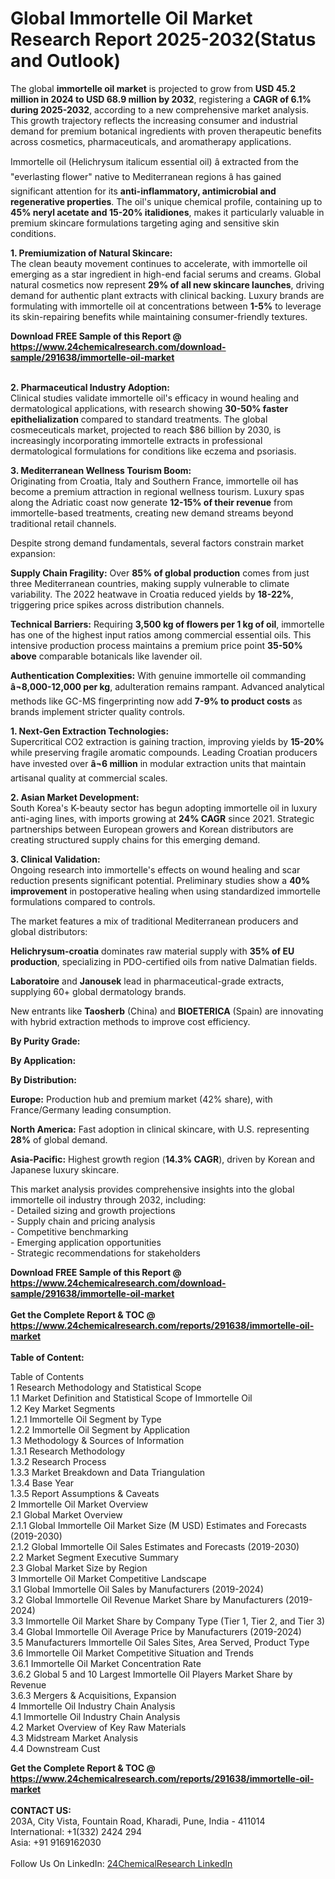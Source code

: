 <h1>Global Immortelle Oil Market Research Report 2025-2032(Status and Outlook)</h1><p>The global <strong>immortelle oil market</strong> is projected to grow from <strong>USD 45.2 million in 2024 to USD 68.9 million by 2032</strong>, registering a <strong>CAGR of 6.1% during 2025-2032</strong>, according to a new comprehensive market analysis. This growth trajectory reflects the increasing consumer and industrial demand for premium botanical ingredients with proven therapeutic benefits across cosmetics, pharmaceuticals, and aromatherapy applications.</p><p>Immortelle oil (Helichrysum italicum essential oil) â extracted from the "everlasting flower" native to Mediterranean regions â has gained significant attention for its <strong>anti-inflammatory, antimicrobial and regenerative properties</strong>. The oil's unique chemical profile, containing up to <strong>45% neryl acetate and 15-20% italidiones</strong>, makes it particularly valuable in premium skincare formulations targeting aging and sensitive skin conditions.</p><p><strong>1. Premiumization of Natural Skincare:</strong><br>
The clean beauty movement continues to accelerate, with immortelle oil emerging as a star ingredient in high-end facial serums and creams. Global natural cosmetics now represent <strong>29% of all new skincare launches</strong>, driving demand for authentic plant extracts with clinical backing. Luxury brands are formulating with immortelle oil at concentrations between <strong>1-5%</strong> to leverage its skin-repairing benefits while maintaining consumer-friendly textures.</p><div><b>Download FREE Sample of this Report @ 
            <a href="https://www.24chemicalresearch.com/download-sample/291638/immortelle-oil-market">
            https://www.24chemicalresearch.com/download-sample/291638/immortelle-oil-market</a></b></div><br><p><strong>2. Pharmaceutical Industry Adoption:</strong><br>
Clinical studies validate immortelle oil's efficacy in wound healing and dermatological applications, with research showing <strong>30-50% faster epithelialization</strong> compared to standard treatments. The global cosmeceuticals market, projected to reach $86 billion by 2030, is increasingly incorporating immortelle extracts in professional dermatological formulations for conditions like eczema and psoriasis.</p><p><strong>3. Mediterranean Wellness Tourism Boom:</strong><br>
Originating from Croatia, Italy and Southern France, immortelle oil has become a premium attraction in regional wellness tourism. Luxury spas along the Adriatic coast now generate <strong>12-15% of their revenue</strong> from immortelle-based treatments, creating new demand streams beyond traditional retail channels.</p><p>Despite strong demand fundamentals, several factors constrain market expansion:</p><p><strong>Supply Chain Fragility:</strong> Over <strong>85% of global production</strong> comes from just three Mediterranean countries, making supply vulnerable to climate variability. The 2022 heatwave in Croatia reduced yields by <strong>18-22%</strong>, triggering price spikes across distribution channels.</p><p><strong>Technical Barriers:</strong> Requiring <strong>3,500 kg of flowers per 1 kg of oil</strong>, immortelle has one of the highest input ratios among commercial essential oils. This intensive production process maintains a premium price point <strong>35-50% above</strong> comparable botanicals like lavender oil.</p><p><strong>Authentication Complexities:</strong> With genuine immortelle oil commanding <strong>â¬8,000-12,000 per kg</strong>, adulteration remains rampant. Advanced analytical methods like GC-MS fingerprinting now add <strong>7-9% to product costs</strong> as brands implement stricter quality controls.</p><p><strong>1. Next-Gen Extraction Technologies:</strong><br>
Supercritical CO2 extraction is gaining traction, improving yields by <strong>15-20%</strong> while preserving fragile aromatic compounds. Leading Croatian producers have invested over <strong>â¬6 million</strong> in modular extraction units that maintain artisanal quality at commercial scales.</p><p><strong>2. Asian Market Development:</strong><br>
South Korea's K-beauty sector has begun adopting immortelle oil in luxury anti-aging lines, with imports growing at <strong>24% CAGR</strong> since 2021. Strategic partnerships between European growers and Korean distributors are creating structured supply chains for this emerging demand.</p><p><strong>3. Clinical Validation:</strong><br>
Ongoing research into immortelle's effects on wound healing and scar reduction presents significant potential. Preliminary studies show a <strong>40% improvement</strong> in postoperative healing when using standardized immortelle formulations compared to controls.</p><p>The market features a mix of traditional Mediterranean producers and global distributors:</p><p><strong>Helichrysum-croatia</strong> dominates raw material supply with <strong>35% of EU production</strong>, specializing in PDO-certified oils from native Dalmatian fields.</p><p><strong>Laboratoire</strong> and <strong>Janousek</strong> lead in pharmaceutical-grade extracts, supplying 60+ global dermatology brands.</p><p>New entrants like <strong>Taosherb</strong> (China) and <strong>BIOETERICA</strong> (Spain) are innovating with hybrid extraction methods to improve cost efficiency.</p><p><strong>By Purity Grade:</strong></p><p><strong>By Application:</strong></p><p><strong>By Distribution:</strong></p><p><strong>Europe:</strong> Production hub and premium market (42% share), with France/Germany leading consumption.</p><p><strong>North America:</strong> Fast adoption in clinical skincare, with U.S. representing <strong>28%</strong> of global demand.</p><p><strong>Asia-Pacific:</strong> Highest growth region (<strong>14.3% CAGR</strong>), driven by Korean and Japanese luxury skincare.</p><p>This market analysis provides comprehensive insights into the global immortelle oil industry through 2032, including:
<br>- Detailed sizing and growth projections
<br>- Supply chain and pricing analysis
<br>- Competitive benchmarking
<br>- Emerging application opportunities
<br>- Strategic recommendations for stakeholders</p><div><b>Download FREE Sample of this Report @ 
            <a href="https://www.24chemicalresearch.com/download-sample/291638/immortelle-oil-market">
            https://www.24chemicalresearch.com/download-sample/291638/immortelle-oil-market</a></b></div><br><div><b>Get the Complete Report & TOC @ 
            <a href="https://www.24chemicalresearch.com/reports/291638/immortelle-oil-market">
            https://www.24chemicalresearch.com/reports/291638/immortelle-oil-market</a></b></div><br>
            <b>Table of Content:</b><p>Table of Contents<br />
1 Research Methodology and Statistical Scope<br />
1.1 Market Definition and Statistical Scope of Immortelle Oil<br />
1.2 Key Market Segments<br />
1.2.1 Immortelle Oil Segment by Type<br />
1.2.2 Immortelle Oil Segment by Application<br />
1.3 Methodology & Sources of Information<br />
1.3.1 Research Methodology<br />
1.3.2 Research Process<br />
1.3.3 Market Breakdown and Data Triangulation<br />
1.3.4 Base Year<br />
1.3.5 Report Assumptions & Caveats<br />
2 Immortelle Oil Market Overview<br />
2.1 Global Market Overview<br />
2.1.1 Global Immortelle Oil Market Size (M USD) Estimates and Forecasts (2019-2030)<br />
2.1.2 Global Immortelle Oil Sales Estimates and Forecasts (2019-2030)<br />
2.2 Market Segment Executive Summary<br />
2.3 Global Market Size by Region<br />
3 Immortelle Oil Market Competitive Landscape<br />
3.1 Global Immortelle Oil Sales by Manufacturers (2019-2024)<br />
3.2 Global Immortelle Oil Revenue Market Share by Manufacturers (2019-2024)<br />
3.3 Immortelle Oil Market Share by Company Type (Tier 1, Tier 2, and Tier 3)<br />
3.4 Global Immortelle Oil Average Price by Manufacturers (2019-2024)<br />
3.5 Manufacturers Immortelle Oil Sales Sites, Area Served, Product Type<br />
3.6 Immortelle Oil Market Competitive Situation and Trends<br />
3.6.1 Immortelle Oil Market Concentration Rate<br />
3.6.2 Global 5 and 10 Largest Immortelle Oil Players Market Share by Revenue<br />
3.6.3 Mergers & Acquisitions, Expansion<br />
4 Immortelle Oil Industry Chain Analysis<br />
4.1 Immortelle Oil Industry Chain Analysis<br />
4.2 Market Overview of Key Raw Materials<br />
4.3 Midstream Market Analysis<br />
4.4 Downstream Cust</p><div><b>Get the Complete Report & TOC @ 
            <a href="https://www.24chemicalresearch.com/reports/291638/immortelle-oil-market">
            https://www.24chemicalresearch.com/reports/291638/immortelle-oil-market</a></b></div><br><b>CONTACT US:</b><br>
            203A, City Vista, Fountain Road, Kharadi, Pune, India - 411014<br>
            International: +1(332) 2424 294<br>
            Asia: +91 9169162030 <br><br>
            Follow Us On LinkedIn: <a href="https://www.linkedin.com/company/24chemicalresearch/">24ChemicalResearch LinkedIn</a>